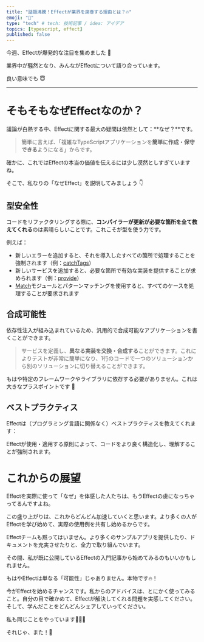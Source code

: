 ```yaml
---
title: "話題沸騰！Effectが業界を席巻する理由とは？🔥"
emoji: "🕌"
type: "tech" # tech: 技術記事 / idea: アイデア
topics: [typescript, effect]
published: false
---
```


今週、Effectが爆発的な注目を集めました 🤯

業界中が騒然となり、みんながEffectについて語り合っています。

良い意味でも 😇

---

# そもそもなぜEffectなのか？
議論が白熱する中、Effectに関する最大の疑問は依然として：**なぜ？**です。

> 簡単に言えば、「複雑なTypeScriptアプリケーションを**簡単に作成・保守できる**ようになる」からです。

確かに、これではEffectの本当の価値を伝えるには少し漠然としすぎていますね。

そこで、私なりの「なぜEffect」を説明してみましょう 👇

## 型安全性
コードをリファクタリングする際に、**コンパイラーが更新が必要な箇所を全て教えてくれる**のは素晴らしいことです。これこそが型を使う力です。

例えば：

- 新しいエラーを追加すると、それを導入したすべての箇所で処理することを強制されます（例：[catchTags](https://effect-ts.github.io/effect/effect/Effect.ts.html#catchtags)）
- 新しいサービスを追加すると、必要な箇所で有効な実装を提供することが求められます（例：[provide](https://effect-ts.github.io/effect/effect/Effect.ts.html#provide)）
- [Match](https://effect-ts.github.io/effect/effect/Match.ts.html)モジュールとパターンマッチングを使用すると、すべてのケースを処理することが要求されます

## 合成可能性
依存性注入が組み込まれているため、汎用的で合成可能なアプリケーションを書くことができます。

> サービスを定義し、**異なる実装を交換・合成する**ことができます。これによりテストが非常に簡単になり、1行のコードで一つのソリューションから別のソリューションに切り替えることができます。

もはや特定のフレームワークやライブラリに依存する必要がありません。これは大きなプラスポイントです 🚀

## ベストプラクティス

Effectは（プログラミング言語に関係なく）ベストプラクティスを教えてくれます：

Effectが使用・適用する原則によって、コードをより良く構造化し、理解することが強制されます。

# これからの展望

Effectを実際に使って「なぜ」を体感した人たちは、もうEffectの虜になっちゃってるんですよね。

この盛り上がりは、これからどんどん加速していくと思います。より多くの人がEffectを学び始めて、実際の使用例を共有し始めるからです。

Effectチームも黙ってはいません。より多くのサンプルアプリを提供したり、ドキュメントを充実させたりと、全力で取り組んでいます。

その間、私が既に公開しているEffectの入門記事から始めてみるのもいいかもしれません。

もはやEffectは単なる「可能性」じゃありません。本物です🔥！

今がEffectを始めるチャンスです。私からのアドバイスは、とにかく使ってみること。自分の目で確かめて、Effectが解決してくれる問題を実感してください。そして、学んだことをどんどんシェアしていってください。

私も同じことをやっています💁🏼‍♂️

それじゃ、また！👋
